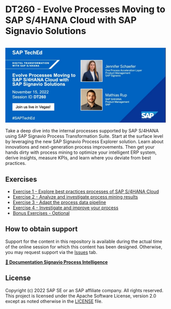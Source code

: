 # DT260 - Evolve Processes Moving to SAP S/4HANA Cloud with SAP Signavio Solutions

<br>![](exercises/banner.png)

Take a deep dive into the internal processes supported by SAP S/4HANA using SAP Signavio Process Transformation Suite. Start at the surface level by leveraging the new SAP Signavio Process Explorer solution. Learn about innovations and next-generation process improvements. Then get your hands dirty with process mining to optimize your intelligent ERP system, derive insights, measure KPIs, and learn where you deviate from best practices. 



## Exercises

- [Exercise 1 - Explore best practices processes of SAP S/4HANA Cloud](exercises/ex1/)
- [Exercise 2 - Analyze and investigate process mining results](exercises/ex2/)
- [Exercise 3 - Adapt the process data pipeline](exercises/ex3/)
- [Exercise 4 - Investigate and improve your process](exercises/ex4/)
- [Bonus Exercises - Optional](exercises/bonus/)


## How to obtain support

Support for the content in this repository is available during the actual time of the online session for which this content has been designed. Otherwise, you may request support via the [Issues](../../issues) tab.

**[📄 Documentation Signavio Process Intelligence](https://documentation.signavio.com/suite/en-us/Content/process-intelligence.htm)**



## License
Copyright (c) 2022 SAP SE or an SAP affiliate company. All rights reserved. This project is licensed under the Apache Software License, version 2.0 except as noted otherwise in the [LICENSE](LICENSES/Apache-2.0.txt) file.

